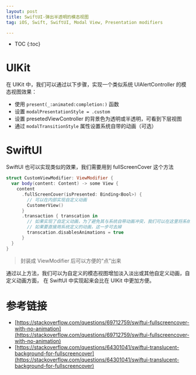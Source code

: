 ```yaml
---
layout: post
title: SwiftUI-弹出半透明的模态视图
tag: iOS, Swift, SwiftUI, Modal View, Presentation modifiers

---
```


* TOC
{:toc}

# UIKit

在 UIKit 中，我们可以通过以下步骤，实现一个类似系统 UIAlertController 的模态视图效果：

* 使用 `present(_:animated:completion:)` 函数
* 设置 `modalPresentationStyle = .custom`
* 设置 presetedViewController 的背景色为透明或半透明，可看到下层视图
* 通过 `modalTransitionStyle` 属性设置系统自带的动画（可选）

# SwiftUI

SwiftUI 也可以实现类似的效果，我们需要用到 fullScreenCover 这个方法

```Swift
struct CustomViewModifier: ViewModifier {
  var body(content: Content) -> some View {
    content
      .fullScreenCover(isPresented: Binding<Bool>) {
        // 可以在内部实现自定义动画
        CustomerView()
      }
      .transaction { transcation in
        // 如果实现了自定义动画，为了避免其与系统自带动画冲突，我们可以在这里将系统动画禁用
        // 如果要直接用系统定义的动画，这一步可去掉
        transcation.disablesAnimations = true
      }
  }
}
```
> 封装成 ViewModifier 后可以方便的“点”出来

通过以上方法，我们可以为自定义的模态视图增加淡入淡出或其他自定义动画，自定义动画方面， 在 SwiftUI 中实现起来会比在 UIKit 中更加方便。

# 参考链接

* [https://stackoverflow.com/questions/69712759/swiftui-fullscreencover-with-no-animation](https://stackoverflow.com/questions/69712759/swiftui-fullscreencover-with-no-animation)
* [https://stackoverflow.com/questions/64301041/swiftui-translucent-background-for-fullscreencover](https://stackoverflow.com/questions/64301041/swiftui-translucent-background-for-fullscreencover)
